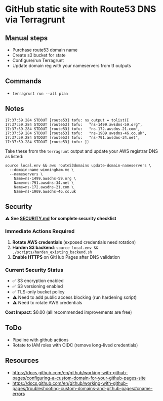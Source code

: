 # GitHub static site with Route53 DNS via Terragrunt

## **Manual steps**
- Purchase route53 domain name
- Create s3 bucket for state
- Configure/run Terragrunt
- Update domain reg with your nameservers from tf outputs

## **Commands**
- `terragrunt run --all plan`

## **Notes**
```
17:37:59.284 STDOUT [route53] tofu: ns_output = tolist([
17:37:59.284 STDOUT [route53] tofu:   "ns-1499.awsdns-59.org",
17:37:59.284 STDOUT [route53] tofu:   "ns-172.awsdns-21.com",
17:37:59.284 STDOUT [route53] tofu:   "ns-1909.awsdns-46.co.uk",
17:37:59.284 STDOUT [route53] tofu:   "ns-791.awsdns-34.net",
17:37:59.284 STDOUT [route53] tofu: ])
```

Take these from the `terragrunt` output and update your AWS registrar DNS as listed:
```
source local.env && aws route53domains update-domain-nameservers \
  --domain-name winningham.me \
  --nameservers \
    Name=ns-1499.awsdns-59.org \
    Name=ns-791.awsdns-34.net \
    Name=ns-172.awsdns-21.com \
    Name=ns-1909.awsdns-46.co.uk
```

## **Security**

⚠️ **See [SECURITY.md](SECURITY.md) for complete security checklist**

### Immediate Actions Required
1. **Rotate AWS credentials** (exposed credentials need rotation)
2. **Harden S3 backend**: `source local.env && ./scripts/harden_existing_backend.sh`
3. **Enable HTTPS** on GitHub Pages after DNS validation

### Current Security Status
- ✅ S3 encryption enabled
- ✅ S3 versioning enabled  
- ✅ TLS-only bucket policy
- ⚠️ Need to add public access blocking (run hardening script)
- ⚠️ Need to rotate AWS credentials

**Cost Impact**: $0.00 (all recommended improvements are free)

## **ToDo**
- Pipeline with github actions
- Rotate to IAM roles with OIDC (remove long-lived credentials)

## **Resources**
- <https://docs.github.com/en/github/working-with-github-pages/configuring-a-custom-domain-for-your-github-pages-site>
- <https://docs.github.com/en/github/working-with-github-pages/troubleshooting-custom-domains-and-github-pages#cname-errors>
